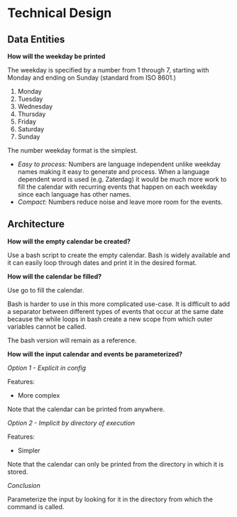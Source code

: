 # Technical Design

## Data Entities

**How will the weekday be printed**

The weekday is specified by a number from 1 through 7, starting with Monday and ending on Sunday (standard from ISO 8601.)

1. Monday
2. Tuesday
3. Wednesday
4. Thursday
5. Friday
6. Saturday
7. Sunday

The number weekday format is the simplest.

- _Easy to process:_ Numbers are language independent unlike weekday names making it easy to generate and process. When a language dependent word is used (e.g. Zaterdag) it would be much more work to fill the calendar with recurring events that happen on each weekday since each language has other names.
- _Compact:_ Numbers reduce noise and leave more room for the events.

## Architecture

**How will the empty calendar be created?**

Use a bash script to create the empty calendar. Bash is widely available and it can easily loop through dates and print it in the desired format.

**How will the calendar be filled?**

Use go to fill the calendar.

Bash is harder to use in this more complicated use-case. It is difficult to add a separator between different types of events that occur at the same date because the while loops in bash create a new scope from which outer variables cannot be called.

The bash version will remain as a reference.

**How will the input calendar and events be parameterized?**

_Option 1 - Explicit in config_

Features:
- More complex

Note that the calendar can be printed from anywhere.

_Option 2 - Implicit by directory of execution_

Features:
- Simpler

Note that the calendar can only be printed from the directory in which it is stored.

_Conclusion_

Parameterize the input by looking for it in the directory from which the command is called.
